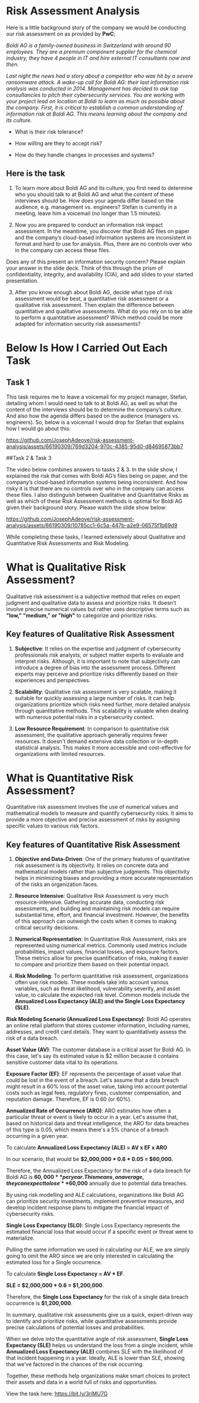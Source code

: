 # Risk Assessment Analysis

Here is a little background story of the company we would be conducting our risk assessment on as provided by **PwC**;

*Boldi AG is a family-owned business in Switzerland with around 90 employees. They are a premium component supplier for the chemical industry, they have 4 people in IT and hire external IT consultants now and then.*

*Last night the news had a story about a competitor who was hit by a severe ransomware attack. A wake-up call for Boldi AG: their last information risk analysis was conducted in 2014. Management has decided to ask top consultancies to pitch their cybersecurity services. You are working with your project lead on location at Boldi to learn as much as possible about the company. First, it is critical to establish a common understanding of information risk at Boldi AG. This means learning about the company and its culture.*

- What is their risk tolerance?

- How willing are they to accept risk?

- How do they handle changes in processes and systems?

## Here is the task

1. To learn more about Boldi AG and its culture, you first need to determine who you should talk to at Boldi AG and what the content of these interviews should be. How does your agenda differ based on the audience, e.g. management vs. engineers? Stefan is currently in a meeting, leave him a voicemail (no longer than 1.5 minutes).

2. Now you are prepared to conduct an information risk impact assessment. In the meantime, you discover that Boldi AG files on paper and the company’s cloud-based information systems are inconsistent in format and hard to use for analysis. Plus, there are no controls over who in the company can access these files. 

Does any of this present an information security concern? Please explain your answer in the slide deck. Think of this through the prism of confidentiality, integrity, and availability (CIA), and add slides to your started presentation.

3. After you know enough about Boldi AG, decide what type of risk assessment would be best, a quantitative risk assessment or a qualitative risk assessment. Then explain the difference between quantitative and qualitative assessments. What do you rely on to be able to perform a quantitative assessment? Which method could be more adapted for information security risk assessments? 

# Below Is How I Carried Out Each Task
## Task 1

This task requires me to leave a voicemail for my project manager, Stefan, detailing whom I would need to talk to at Boldi AG, as well as what the content of the interviews should be to determine the company’s culture. And also how the agenda differs based on the audience (managers vs. engineers). So, below is a voicemail I would drop for Stefan that explains how I would go about this:

https://github.com/JosephAdeoye/risk-assessment-analysis/assets/66190309/769d3204-970c-4385-95d0-d84695873bb7

##Task 2 & Task 3

The video below combines answers to tasks 2 & 3. In the slide show, I explained the risk that comes with Boldi AG’s files being on paper, and the company’s cloud-based information systems being inconsistent. And how risky it is that there are no controls over who in the company can access these files. I also distinguish between Qualitative and Quantitative Risks as well as which of these Risk Assessment methods is optimal for Boldi AG given their background story. Please watch the slide show below:

https://github.com/JosephAdeoye/risk-assessment-analysis/assets/66190309/10785cc1-6c5a-447b-a2e9-06575f1b69d9

While completing these tasks, I learned extensively about Qualitative and Quantitative Risk Assessments and Risk Modeling.

# What is Qualitative Risk Assessment?

Qualitative risk assessment is a subjective method that relies on expert judgment and qualitative data to assess and prioritize risks. It doesn't involve precise numerical values but rather uses descriptive terms such as **"low," "medium," or "high"** to categorize and prioritize risks.

## Key features of Qualitative Risk Assessment

1. **Subjective**: It relies on the expertise and judgment of cybersecurity professionals risk analysts, or subject matter experts to evaluate and interpret risks. Although, it is important to note that subjectivity can introduce a degree of bias into the assessment process. Different experts may perceive and prioritize risks differently based on their experiences and perspectives.

2. **Scalability**: Qualitative risk assessment is very scalable, making it suitable for quickly assessing a large number of risks. It can help organizations prioritize which risks need further, more detailed analysis through quantitative methods. This scalability is valuable when dealing with numerous potential risks in a cybersecurity context.

3. **Low Resource Requirement**: In comparison to quantitative risk assessment, the qualitative approach generally requires fewer resources. It doesn't demand extensive data collection or in-depth statistical analysis. This makes it more accessible and cost-effective for organizations with limited resources.


# What is Quantitative Risk Assessment?

Quantitative risk assessment involves the use of numerical values and mathematical models to measure and quantify cybersecurity risks. It aims to provide a more objective and precise assessment of risks by assigning specific values to various risk factors.

## Key features of Quantitative Risk Assessment

1. **Objective and Data-Driven**: One of the primary features of quantitative risk assessment is its objectivity. It relies on concrete data and mathematical models rather than subjective judgments. This objectivity helps in minimizing biases and providing a more accurate representation of the risks an organization faces.

2. **Resource Intensive**: Qualitative Risk Assessment is very much resource-intensive. Gathering accurate data, conducting risk assessments, and building and maintaining risk models can require substantial time, effort, and financial investment. However, the benefits of this approach can outweigh the costs when it comes to making critical security decisions.

3. **Numerical Representation**: In Quantitative Risk Assessment, risks are represented using numerical metrics. Commonly used metrics include probabilities, impact values, financial losses, and exposure factors. These metrics allow for precise quantification of risks, making it easier to compare and prioritize them based on their potential impact.

4. **Risk Modeling**: To perform quantitative risk assessment, organizations often use risk models. These models take into account various variables, such as threat likelihood, vulnerability severity, and asset value, to calculate the expected risk level. Common models include the **Annualized Loss Expectancy (ALE) and the Single Loss Expectancy (SLE)**.

**Risk Modeling Scenario (Annualized Loss Expectancy)**: Boldi AG operates an online retail platform that stores customer information, including names, addresses, and credit card details. They want to quantitatively assess the risk of a data breach.

**Asset Value (AV)**: The customer database is a critical asset for Boldi AG. In this case, let's say its estimated value is $2 million because it contains sensitive customer data vital to its operations.

**Exposure Factor (EF)**: EF represents the percentage of asset value that could be lost in the event of a breach. Let's assume that a data breach might result in a 60% loss of the asset value, taking into account potential costs such as legal fees, regulatory fines, customer compensation, and reputation damage. Therefore, EF is 0.60 (or 60%).

**Annualized Rate of Occurrence (ARO)**: ARO estimates how often a particular threat or event is likely to occur in a year. Let's assume that, based on historical data and threat intelligence, the ARO for data breaches of this type is 0.05, which means there's a 5% chance of a breach occurring in a given year.

To calculate **Annualized Loss Expectancy (ALE) = AV x EF x ARO**

In our scenario, that would be **$2,000,000 * 0.6 * 0.05 = $60,000.**

Therefore, the Annualized Loss Expectancy for the risk of a data breach for Boldi AG is **$60,000** per year. This means, on average, they can expect to lose **$60,000** annually due to potential data breaches.

By using risk modelling and ALE calculations, organizations like Boldi AG can prioritize security investments, implement preventive measures, and develop incident response plans to mitigate the financial impact of cybersecurity risks.

**Single Loss Expectancy (SLO)**: Single Loss Expectancy represents the estimated financial loss that would occur if a specific event or threat were to materialize.

Pulling the same information we used in calculating our ALE, we are simply going to omit the ARO since we are only interested in calculating the estimated loss for a Single occurrence.

To calculate **Single Loss Expectancy = AV * EF**.

**SLE = $2,000,000 * 0.6 = $1,200,000**.

Therefore, the **Single Loss Expectancy** for the risk of a single data breach occurrence is **$1,200,000**.

In summary, qualitative risk assessments give us a quick, expert-driven way to identify and prioritize risks, while quantitative assessments provide precise calculations of potential losses and probabilities.

When we delve into the quantitative angle of risk assessment, **Single Loss Expectancy (SLE)** helps us understand the loss from a single incident, while **Annualized Loss Expectancy (ALE)** combines SLE with the likelihood of that incident happening in a year. Ideally, ALE is lower than SLE, showing that we've factored in the chances of the risk occurring.

Together, these methods help organizations make smart choices to protect their assets and data in a world full of risks and opportunities.

View the task here: https://bit.ly/3riMU7G
